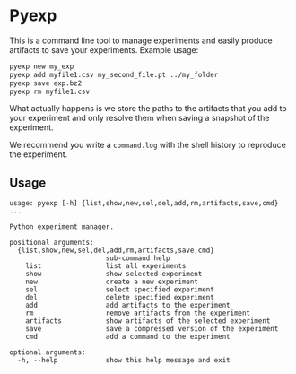 # Pyexp

This is a command line tool to manage experiments and easily produce artifacts to save your experiments.
Example usage:

```bash
pyexp new my_exp
pyexp add myfile1.csv my_second_file.pt ../my_folder
pyexp save exp.bz2
pyexp rm myfile1.csv
```

What actually happens is we store the paths to the artifacts that you add to your experiment and only resolve them when saving a snapshot of the experiment.

We recommend you write a ``command.log`` with the shell history to reproduce the experiment.

## Usage

```
usage: pyexp [-h] {list,show,new,sel,del,add,rm,artifacts,save,cmd} ...

Python experiment manager.

positional arguments:
  {list,show,new,sel,del,add,rm,artifacts,save,cmd}
                        sub-command help
    list                list all experiments
    show                show selected experiment
    new                 create a new experiment
    sel                 select specified experiment
    del                 delete specified experiment
    add                 add artifacts to the experiment
    rm                  remove artifacts from the experiment
    artifacts           show artifacts of the selected experiment
    save                save a compressed version of the experiment
    cmd                 add a command to the experiment

optional arguments:
  -h, --help            show this help message and exit
```